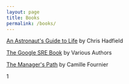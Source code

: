 ```yaml
---
layout: page
title: Books
permalink: /books/
---
```


[An Astronaut's Guide to Life](/2017/07/04/chris-hadfield-an-astronauts-guide-to-life.html) by Chris Hadfield

[The Google SRE Book](/2017/08/27/srebook.html) by Various Authors

[The Manager's Path](/2017/08/27/the-managers-path.html) by Camille Fournier

1
